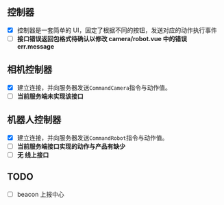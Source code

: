 ## 控制器

-   [x] 控制器是一套简单的 UI，固定了根据不同的按钮，发送对应的动作执行事件
-   [ ] **接口错误返回包格式待确认以修改 camera/robot.vue 中的错误 err.message**

## 相机控制器

-   [x] 建立连接，并向服务器发送`CommandCamera`指令与动作值。
-   [ ] **当前服务端未实现该接口**

## 机器人控制器

-   [x] 建立连接，并向服务器发送`CommandRobot`指令与动作值。
-   [ ] **当前服务端接口实现的动作与产品有缺少**
-   [ ] **无 线上接口**

## TODO

-   [ ] beacon 上报中心
